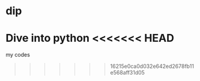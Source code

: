 dip
===

Dive into python
<<<<<<< HEAD
=======

my codes
>>>>>>> 16215e0ca0d032e642ed2678fb11e568aff31d05
